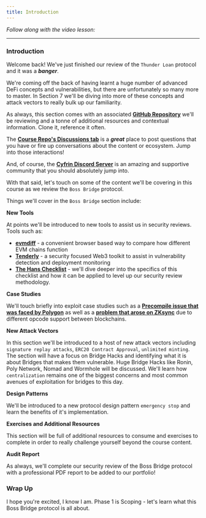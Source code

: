 ```yaml
---
title: Introduction
---
```


_Follow along with the video lesson:_

---

### Introduction

Welcome back! We've just finished our review of the `Thunder Loan` protocol and it was a **_banger_**.

We're coming off the back of having learnt a huge number of advanced DeFi concepts and vulnerabilities, but there are unfortunately so many more to master. In Section 7 we'll be diving into more of these concepts and attack vectors to really bulk up our familiarity.

As always, this section comes with an associated [**GitHub Repository**](https://github.com/Cyfrin/7-boss-bridge-audit) we'll be reviewing and a tonne of additional resources and contextual information. Clone it, reference it often.

The [**Course Repo's Discussions tab**](https://github.com/Cyfrin/security-and-auditing-full-course-s23/discussions) is a **_great_** place to post questions that you have or fire up conversations about the content or ecosystem. Jump into those interactions!

And, of course, the [**Cyfrin Discord Server**](https://discord.gg/cyfrin) is an amazing and supportive community that you should absolutely jump into.

With that said, let's touch on some of the content we'll be covering in this course as we review the `Boss Bridge` protocol.

Things we'll cover in the `Boss Bridge` section include:

**New Tools**

At points we'll be introduced to new tools to assist us in security reviews. Tools such as:

- [**evmdiff**](https://www.evmdiff.com/) - a convenient browser based way to compare how different EVM chains function
- [**Tenderly**](https://tenderly.co/) - a security focused Web3 toolkit to assist in vulnerability detection and deployment monitoring
- [**The Hans Checklist**](https://github.com/Cyfrin/audit-checklist) - we'll dive deeper into the specifics of this checklist and how it can be applied to level up our security review methodology.

**Case Studies**

We'll touch briefly into exploit case studies such as a [**Precompile issue that was faced by Polygon**](https://youtu.be/QdIG7TfjUiM) as well as a [**problem that arose on ZKsync**](https://medium.com/coinmonks/gemstoneido-contract-stuck-with-921-eth-an-analysis-of-why-transfer-does-not-work-on-zksync-era-d5a01807227d) due to different opcode support between blockchains.

**New Attack Vectors**

In this section we'll be introduced to a host of new attack vectors including `signature replay attacks`, `ERC20 Contract Approval`, `unlimited minting`. The section will have a focus on Bridge Hacks and identifying what it is about Bridges that makes them vulnerable. Huge Bridge Hacks like Ronin, Poly Network, Nomad and Wormhole will be discussed. We'll learn how `centralization` remains one of the biggest concerns and most common avenues of exploitation for bridges to this day.

**Design Patterns**

We'll be introduced to a new protocol design pattern `emergency stop` and learn the benefits of it's implementation.

**Exercises and Additional Resources**

This section will be full of additional resources to consume and exercises to complete in order to really challenge yourself beyond the course content.

**Audit Report**

As always, we'll complete our security review of the Boss Bridge protocol with a professional PDF report to be added to our portfolio!

### Wrap Up

I hope you're excited, I know I am. Phase 1 is Scoping - let's learn what this Boss Bridge protocol is all about.
